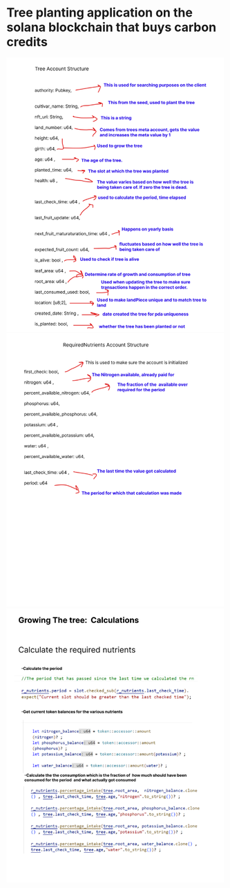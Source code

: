 # Tree planting application on the solana blockchain that buys carbon credits 

![Tree Account](./images/1one.png)
![Required Nutrients](./images/2two.png)
![Calculations](./images/3three.png)